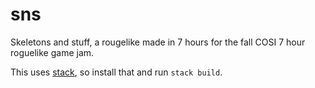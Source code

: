 # sns
Skeletons and stuff, a rougelike made in 7 hours for the fall COSI 7 hour roguelike game jam.

This uses [stack](https://github.com/commercialhaskell/stack/blob/master/doc/install_and_upgrade.md), so install that and run `stack build`.
